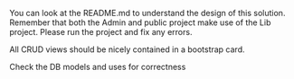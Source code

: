 You can look at the README.md to understand the design of this solution.
Remember that both the Admin and public project make use of the Lib project.
Please run the project and fix any errors.


All CRUD views should be nicely contained in a bootstrap card.

Check the DB models and uses for correctness